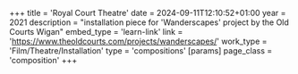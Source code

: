 +++
title = 'Royal Court Theatre'
date = 2024-09-11T12:10:52+01:00
year = 2021
description = "installation piece for 'Wanderscapes' project by the Old Courts Wigan"
embed_type = 'learn-link'
link = 'https://www.theoldcourts.com/projects/wanderscapes/'
work_type = 'Film/Theatre/Installation'
type = 'compositions'
[params]
    page_class = 'composition'
+++
